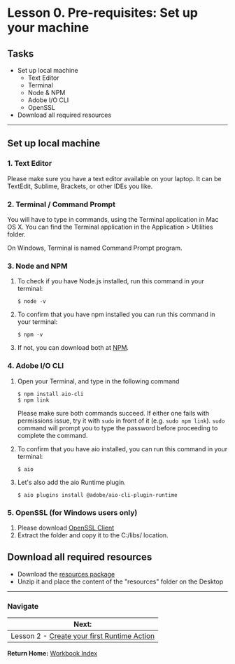 # Lesson 0. Pre-requisites: Set up your machine

## Tasks

- Set up local machine
    - Text Editor
    - Terminal
    - Node & NPM
    - Adobe I/O CLI
    - OpenSSL
- Download all required resources

---
## Set up local machine

### 1. Text Editor
Please make sure you have a text editor available on your laptop. It can be TextEdit, Sublime, Brackets, or other IDEs you like.

### 2. Terminal / Command Prompt
You will have to type in commands, using the Terminal application in Mac OS X. You can find the Terminal application in the Application > Utilities folder.

On Windows, Terminal is named Command Prompt program.


### 3. Node and NPM

1. To check if you have Node.js installed, run this command in your terminal:
    ```
    $ node -v
    ```
1. To confirm that you have npm installed you can run this command in your terminal:
    ```
    $ npm -v
    ```
1. If not, you can download both at [NPM](https://nodejs.org/en/).
      
### 4. Adobe I/O CLI

1. Open your Terminal, and type in the following command
    ```
    $ npm install aio-cli
    $ npm link
    ```
    Please make sure both commands succeed. If either one fails with permissions issue, try it with `sudo` in front of it (e.g. `sudo npm link`). `sudo` command will prompt you to type the password before proceeding to complete the command.
    
1. To confirm that you have aio installed, you can run this command in your terminal:
    ```
    $ aio
    ```

1. Let's also add the aio Runtime plugin. 
    ```
    $ aio plugins install @adobe/aio-cli-plugin-runtime
    ```

### 5. OpenSSL (for Windows users only)

1. Please download [OpenSSL Client](https://bintray.com/vszakats/generic/download_file?file_path=openssl-1.1.1-win64-mingw.zip)
1. Extract the folder and copy it to the C:/libs/ location.

  
## Download all required resources

- Download the [resources package](../resources.zip)
- Unzip it and place the content of the "resources" folder on the Desktop

---

### Navigate

| **Next:**                                                        |
| ---------------------------------------------------------------- |
| Lesson 2 - [Create your first Runtime Action](chapter-2.md) |

**Return Home:** [Workbook Index](../README.md)
